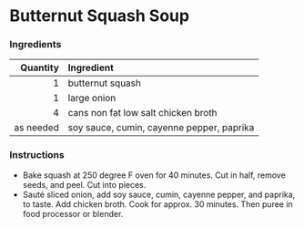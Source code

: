 # Butternut Squash Soup
### Ingredients
|Quantity|Ingredient|
----------:|:-------
|1|butternut squash|
|1|large onion|
|4|cans non fat low salt chicken broth|
|as needed| soy sauce, cumin, cayenne pepper, paprika|

### Instructions

* Bake squash at 250 degree F oven for 40 minutes. Cut in half, remove seeds, and peel. Cut into pieces.
* Sauté sliced onion, add soy sauce, cumin, cayenne pepper, and paprika, to taste. Add chicken broth. Cook for approx. 30 minutes. Then puree in food processor or blender. 





